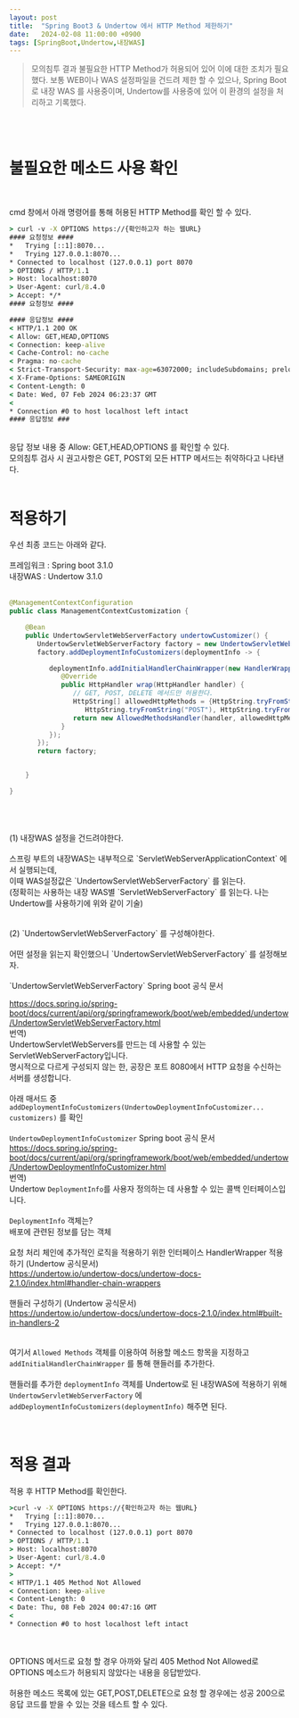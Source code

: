 ```yaml
---
layout: post
title:  "Spring Boot3 & Undertow 에서 HTTP Method 제한하기"
date:   2024-02-08 11:00:00 +0900
tags: [SpringBoot,Undertow,내장WAS]
---
```

>모의침투 결과 불필요한 HTTP Method가 허용되어 있어 이에 대한 조치가 필요했다.
>보통 WEB이나 WAS 설정파일을 건드려 제한 할 수 있으나,
>Spring Boot로 내장 WAS 를 사용중이며, Undertow를 사용중에 있어 이 환경의 설정을 처리하고 기록했다.

<br><br>

# 불필요한 메소드 사용 확인

<br>

cmd 창에서 아래 명령어를 통해 허용된 HTTP Method를 확인 할 수 있다.

```cmd
> curl -v -X OPTIONS https://{확인하고자 하는 웹URL}
#### 요청정보 ####
*   Trying [::1]:8070...
*   Trying 127.0.0.1:8070...
* Connected to localhost (127.0.0.1) port 8070
> OPTIONS / HTTP/1.1
> Host: localhost:8070
> User-Agent: curl/8.4.0
> Accept: */*
#### 요청정보 ####

#### 응답정보 ####
< HTTP/1.1 200 OK
< Allow: GET,HEAD,OPTIONS
< Connection: keep-alive
< Cache-Control: no-cache
< Pragma: no-cache
< Strict-Transport-Security: max-age=63072000; includeSubdomains; preload
< X-Frame-Options: SAMEORIGIN
< Content-Length: 0
< Date: Wed, 07 Feb 2024 06:23:37 GMT
<
* Connection #0 to host localhost left intact
#### 응답정보 ###
```

<br>
응답 정보 내용 중 Allow: GET,HEAD,OPTIONS 를 확인할 수 있다.
<br>
모의침투 검사 시 권고사항은 GET, POST외 모든 HTTP 메서드는 취약하다고 나타낸다.
<br>
<br>

# 적용하기

우선 최종 코드는 아래와 같다.
<br>
<br>
프레임워크 : Spring boot 3.1.0<br>
내장WAS : Undertow 3.1.0
<br>
<br>

```java
@ManagementContextConfiguration
public class ManagementContextCustomization {

    @Bean
    public UndertowServletWebServerFactory undertowCustomizer() {
       UndertowServletWebServerFactory factory = new UndertowServletWebServerFactory();
       factory.addDeploymentInfoCustomizers(deploymentInfo -> {

          deploymentInfo.addInitialHandlerChainWrapper(new HandlerWrapper() {
             @Override
             public HttpHandler wrap(HttpHandler handler) {
                // GET, POST, DELETE 메서드만 허용한다.
                HttpString[] allowedHttpMethods = {HttpString.tryFromString("GET"),
                   HttpString.tryFromString("POST"), HttpString.tryFromString("DELETE")};
                return new AllowedMethodsHandler(handler, allowedHttpMethods);
             }
          });
       });
       return factory;


    }

}
```
<br>
<br>
<br>
(1) 내장WAS 설정을 건드려야한다.<br>
<br>
스프링 부트의 내장WAS는 내부적으로 `ServletWebServerApplicationContext` 에서 실행되는데,<br>
이때 WAS설정값은 `UndertowServletWebServerFactory` 를 읽는다.<br>
(정확히는 사용하는 내장 WAS별 `ServletWebServerFactory` 를 읽는다. 나는 Undertow를 사용하기에 위와 같이 기술)<br>
<br>
<br>
(2) `UndertowServletWebServerFactory` 를 구성해야한다.<br>
<br>
어떤 설정을 읽는지 확인했으니 `UndertowServletWebServerFactory` 를 설정해보자.<br>
<br>
`UndertowServletWebServerFactory` Spring boot 공식 문서<br>

https://docs.spring.io/spring-boot/docs/current/api/org/springframework/boot/web/embedded/undertow/UndertowServletWebServerFactory.html <br>
번역)<br>
UndertowServletWebServers를 만드는 데 사용할 수 있는 ServletWebServerFactory입니다.<br>
명시적으로 다르게 구성되지 않는 한, 공장은 포트 8080에서 HTTP 요청을 수신하는 서버를 생성합니다.<br>
<br>
아래 매서드 중 `addDeploymentInfoCustomizers(UndertowDeploymentInfoCustomizer... customizers)`  를 확인<br>
<br>
`UndertowDeploymentInfoCustomizer` Spring boot 공식 문서<br>
https://docs.spring.io/spring-boot/docs/current/api/org/springframework/boot/web/embedded/undertow/UndertowDeploymentInfoCustomizer.html <br>
번역)<br>
Undertow `DeploymentInfo`를 사용자 정의하는 데 사용할 수 있는 콜백 인터페이스입니다.<br>
<br>
`DeploymentInfo` 객체는?<br>
배포에 관련된 정보를 담는 객체<br>
<br>
요청 처리 체인에 추가적인 로직을 적용하기 위한 인터페이스 HandlerWrapper 적용하기 (Undertow 공식문서)<br>
https://undertow.io/undertow-docs/undertow-docs-2.1.0/index.html#handler-chain-wrappers <br>
<br>
핸들러 구성하기 (Undertow 공식문서)<br>
https://undertow.io/undertow-docs/undertow-docs-2.1.0/index.html#built-in-handlers-2 <br>
<br>
<br>
여기서 `Allowed Methods` 객체를 이용하여 허용할 메소드 항목을 지정하고 `addInitialHandlerChainWrapper` 를 통해 핸들러를 추가한다.<br>
<br>
핸들러를 추가한 `deploymentInfo` 객체를 Undertow로 된 내장WAS에 적용하기 위해<br>
`UndertowServletWebServerFactory` 에 `addDeploymentInfoCustomizers(deploymentInfo)`  해주면 된다.<br>
<br>
<br>

# 적용 결과

적용 후 HTTP Method를 확인한다.
```cmd
>curl -v -X OPTIONS https://{확인하고자 하는 웹URL}
*   Trying [::1]:8070...
*   Trying 127.0.0.1:8070...
* Connected to localhost (127.0.0.1) port 8070
> OPTIONS / HTTP/1.1
> Host: localhost:8070
> User-Agent: curl/8.4.0
> Accept: */*
>
< HTTP/1.1 405 Method Not Allowed
< Connection: keep-alive
< Content-Length: 0
< Date: Thu, 08 Feb 2024 00:47:16 GMT
<
* Connection #0 to host localhost left intact
```

<br>
<br>
OPTIONS 메서드로 요청 할 경우 아까와 달리 405 Method Not Allowed로 OPTIONS 메소드가 허용되지 않았다는 내용을 응답받았다.<br>
<br>
허용한 메소드 목록에 있는 GET,POST,DELETE으로 요청 할 경우에는 성공 200으로 응답 코드를 받을 수 있는 것을 테스트 할 수 있다.<br>
